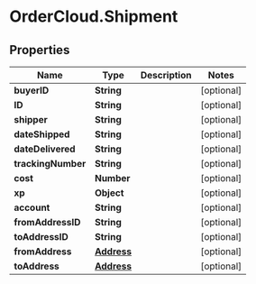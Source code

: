 # OrderCloud.Shipment

## Properties
Name | Type | Description | Notes
------------ | ------------- | ------------- | -------------
**buyerID** | **String** |  | [optional] 
**ID** | **String** |  | [optional] 
**shipper** | **String** |  | [optional] 
**dateShipped** | **String** |  | [optional] 
**dateDelivered** | **String** |  | [optional] 
**trackingNumber** | **String** |  | [optional] 
**cost** | **Number** |  | [optional] 
**xp** | **Object** |  | [optional] 
**account** | **String** |  | [optional] 
**fromAddressID** | **String** |  | [optional] 
**toAddressID** | **String** |  | [optional] 
**fromAddress** | [**Address**](Address.md) |  | [optional] 
**toAddress** | [**Address**](Address.md) |  | [optional] 


